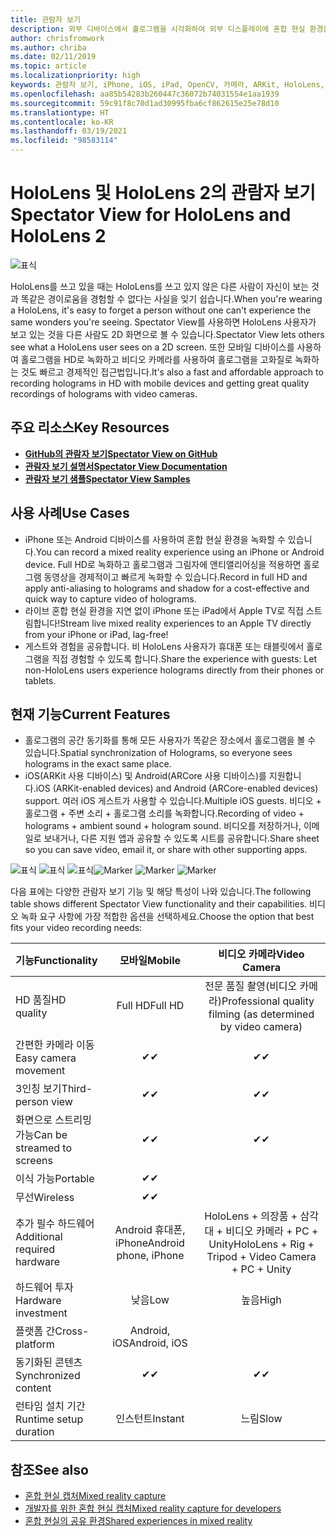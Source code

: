 ```yaml
---
title: 관람자 보기
description: 외부 디바이스에서 홀로그램을 시각화하여 외부 디스플레이에 혼합 현실 환경을 표시하거나 기록합니다.
author: chrisfromwork
ms.author: chriba
ms.date: 02/11/2019
ms.topic: article
ms.localizationpriority: high
keywords: 관람자 보기, iPhone, iOS, iPad, OpenCV, 카메라, ARKit, HoloLens, Mixed Reality, Mixed Reality Toolkit, 데모, 레코드
ms.openlocfilehash: aa85b54283b260447c36072b74031554e1aa1939
ms.sourcegitcommit: 59c91f8c70d1ad30995fba6cf862615e25e78d10
ms.translationtype: HT
ms.contentlocale: ko-KR
ms.lasthandoff: 03/19/2021
ms.locfileid: "98583114"
---
```

# <a name="spectator-view-for-hololens-and-hololens-2"></a><span data-ttu-id="d3c5c-104">HoloLens 및 HoloLens 2의 관람자 보기</span><span class="sxs-lookup"><span data-stu-id="d3c5c-104">Spectator View for HoloLens and HoloLens 2</span></span>

![표식](images/SpecViewPhoneHero.jpg)

<span data-ttu-id="d3c5c-106">HoloLens를 쓰고 있을 때는 HoloLens를 쓰고 있지 않은 다른 사람이 자신이 보는 것과 똑같은 경이로움을 경험할 수 없다는 사실을 잊기 쉽습니다.</span><span class="sxs-lookup"><span data-stu-id="d3c5c-106">When you're wearing a HoloLens, it's easy to forget a person without one can't experience the same wonders you're seeing.</span></span> <span data-ttu-id="d3c5c-107">Spectator View를 사용하면 HoloLens 사용자가 보고 있는 것을 다른 사람도 2D 화면으로 볼 수 있습니다.</span><span class="sxs-lookup"><span data-stu-id="d3c5c-107">Spectator View lets others see what a HoloLens user sees on a 2D screen.</span></span> <span data-ttu-id="d3c5c-108">또한 모바일 디바이스를 사용하여 홀로그램을 HD로 녹화하고 비디오 카메라를 사용하여 홀로그램을 고화질로 녹화하는 것도 빠르고 경제적인 접근법입니다.</span><span class="sxs-lookup"><span data-stu-id="d3c5c-108">It's also a fast and affordable approach to recording holograms in HD with mobile devices and getting great quality recordings of holograms with video cameras.</span></span>

## <a name="key-resources"></a><span data-ttu-id="d3c5c-109">주요 리소스</span><span class="sxs-lookup"><span data-stu-id="d3c5c-109">Key Resources</span></span>

* [<span data-ttu-id="d3c5c-110">**GitHub의 관람자 보기**</span><span class="sxs-lookup"><span data-stu-id="d3c5c-110">**Spectator View on GitHub**</span></span>](https://github.com/microsoft/MixedReality-SpectatorView)
* [<span data-ttu-id="d3c5c-111">**관람자 보기 설명서**</span><span class="sxs-lookup"><span data-stu-id="d3c5c-111">**Spectator View Documentation**</span></span>](https://microsoft.github.io/MixedReality-SpectatorView/README.html)
* [<span data-ttu-id="d3c5c-112">**관람자 보기 샘플**</span><span class="sxs-lookup"><span data-stu-id="d3c5c-112">**Spectator View Samples**</span></span>](https://github.com/microsoft/MixedReality-SpectatorView/tree/master/samples)

## <a name="use-cases"></a><span data-ttu-id="d3c5c-113">사용 사례</span><span class="sxs-lookup"><span data-stu-id="d3c5c-113">Use Cases</span></span>

* <span data-ttu-id="d3c5c-114">iPhone 또는 Android 디바이스를 사용하여 혼합 현실 환경을 녹화할 수 있습니다.</span><span class="sxs-lookup"><span data-stu-id="d3c5c-114">You can record a mixed reality experience using an iPhone or Android device.</span></span> <span data-ttu-id="d3c5c-115">Full HD로 녹화하고 홀로그램과 그림자에 앤티앨리어싱을 적용하면 홀로그램 동영상을 경제적이고 빠르게 녹화할 수 있습니다.</span><span class="sxs-lookup"><span data-stu-id="d3c5c-115">Record in full HD and apply anti-aliasing to holograms and shadow for a cost-effective and quick way to capture video of holograms.</span></span>
* <span data-ttu-id="d3c5c-116">라이브 혼합 현실 환경을 지연 없이 iPhone 또는 iPad에서 Apple TV로 직접 스트림합니다!</span><span class="sxs-lookup"><span data-stu-id="d3c5c-116">Stream live mixed reality experiences to an Apple TV directly from your iPhone or iPad, lag-free!</span></span>
* <span data-ttu-id="d3c5c-117">게스트와 경험을 공유합니다. 비 HoloLens 사용자가 휴대폰 또는 태블릿에서 홀로그램을 직접 경험할 수 있도록 합니다.</span><span class="sxs-lookup"><span data-stu-id="d3c5c-117">Share the experience with guests: Let non-HoloLens users experience holograms directly from their phones or tablets.</span></span>

## <a name="current-features"></a><span data-ttu-id="d3c5c-118">현재 기능</span><span class="sxs-lookup"><span data-stu-id="d3c5c-118">Current Features</span></span>

* <span data-ttu-id="d3c5c-119">홀로그램의 공간 동기화를 통해 모든 사용자가 똑같은 장소에서 홀로그램을 볼 수 있습니다.</span><span class="sxs-lookup"><span data-stu-id="d3c5c-119">Spatial synchronization of Holograms, so everyone sees holograms in the exact same place.</span></span>
* <span data-ttu-id="d3c5c-120">iOS(ARKit 사용 디바이스) 및 Android(ARCore 사용 디바이스)를 지원합니다.</span><span class="sxs-lookup"><span data-stu-id="d3c5c-120">iOS (ARKit-enabled devices) and Android (ARCore-enabled devices) support.</span></span>
<span data-ttu-id="d3c5c-121">여러 iOS 게스트가 사용할 수 있습니다.</span><span class="sxs-lookup"><span data-stu-id="d3c5c-121">Multiple iOS guests.</span></span>
<span data-ttu-id="d3c5c-122">비디오 + 홀로그램 + 주변 소리 + 홀로그램 소리를 녹화합니다.</span><span class="sxs-lookup"><span data-stu-id="d3c5c-122">Recording of video + holograms + ambient sound + hologram sound.</span></span>
<span data-ttu-id="d3c5c-123">비디오를 저장하거나, 이메일로 보내거나, 다른 지원 앱과 공유할 수 있도록 시트를 공유합니다.</span><span class="sxs-lookup"><span data-stu-id="d3c5c-123">Share sheet so you can save video, email it, or share with other supporting apps.</span></span>

<span data-ttu-id="d3c5c-124">![표식](images/SpecViewPhoneDemo.jpg)
![표식](images/hololensspectatorview-500px.jpg) ![표식](images/spectatorview-300px.png)</span><span class="sxs-lookup"><span data-stu-id="d3c5c-124">![Marker](images/SpecViewPhoneDemo.jpg)
![Marker](images/hololensspectatorview-500px.jpg) ![Marker](images/spectatorview-300px.png)</span></span>

<span data-ttu-id="d3c5c-125">다음 표에는 다양한 관람자 보기 기능 및 해당 특성이 나와 있습니다.</span><span class="sxs-lookup"><span data-stu-id="d3c5c-125">The following table shows different Spectator View functionality and their capabilities.</span></span> <span data-ttu-id="d3c5c-126">비디오 녹화 요구 사항에 가장 적합한 옵션을 선택하세요.</span><span class="sxs-lookup"><span data-stu-id="d3c5c-126">Choose the option that best fits your video recording needs:</span></span>

|      <span data-ttu-id="d3c5c-127">기능</span><span class="sxs-lookup"><span data-stu-id="d3c5c-127">Functionality</span></span>                                | <span data-ttu-id="d3c5c-128">모바일</span><span class="sxs-lookup"><span data-stu-id="d3c5c-128">Mobile</span></span>                  |                    <span data-ttu-id="d3c5c-129">비디오 카메라</span><span class="sxs-lookup"><span data-stu-id="d3c5c-129">Video Camera</span></span>              |
|--------------------------------------|:-----------------------:|:-------------------------------------------:|
| <span data-ttu-id="d3c5c-130">HD 품질</span><span class="sxs-lookup"><span data-stu-id="d3c5c-130">HD quality</span></span>                           |         <span data-ttu-id="d3c5c-131">Full HD</span><span class="sxs-lookup"><span data-stu-id="d3c5c-131">Full HD</span></span>         |        <span data-ttu-id="d3c5c-132">전문 품질 촬영(비디오 카메라)</span><span class="sxs-lookup"><span data-stu-id="d3c5c-132">Professional quality filming (as determined by video camera)</span></span>      |
| <span data-ttu-id="d3c5c-133">간편한 카메라 이동</span><span class="sxs-lookup"><span data-stu-id="d3c5c-133">Easy camera movement</span></span>                 |            <span data-ttu-id="d3c5c-134">✔</span><span class="sxs-lookup"><span data-stu-id="d3c5c-134">✔</span></span>            |                      <span data-ttu-id="d3c5c-135">✔</span><span class="sxs-lookup"><span data-stu-id="d3c5c-135">✔</span></span>                      |
| <span data-ttu-id="d3c5c-136">3인칭 보기</span><span class="sxs-lookup"><span data-stu-id="d3c5c-136">Third-person view</span></span>                    |            <span data-ttu-id="d3c5c-137">✔</span><span class="sxs-lookup"><span data-stu-id="d3c5c-137">✔</span></span>            |                      <span data-ttu-id="d3c5c-138">✔</span><span class="sxs-lookup"><span data-stu-id="d3c5c-138">✔</span></span>                      |
| <span data-ttu-id="d3c5c-139">화면으로 스트리밍 가능</span><span class="sxs-lookup"><span data-stu-id="d3c5c-139">Can be streamed to screens</span></span>           |            <span data-ttu-id="d3c5c-140">✔</span><span class="sxs-lookup"><span data-stu-id="d3c5c-140">✔</span></span>            |                      <span data-ttu-id="d3c5c-141">✔</span><span class="sxs-lookup"><span data-stu-id="d3c5c-141">✔</span></span>                      |
| <span data-ttu-id="d3c5c-142">이식 가능</span><span class="sxs-lookup"><span data-stu-id="d3c5c-142">Portable</span></span>                             |            <span data-ttu-id="d3c5c-143">✔</span><span class="sxs-lookup"><span data-stu-id="d3c5c-143">✔</span></span>            |                                             |
| <span data-ttu-id="d3c5c-144">무선</span><span class="sxs-lookup"><span data-stu-id="d3c5c-144">Wireless</span></span>                             |            <span data-ttu-id="d3c5c-145">✔</span><span class="sxs-lookup"><span data-stu-id="d3c5c-145">✔</span></span>            |                                             |
| <span data-ttu-id="d3c5c-146">추가 필수 하드웨어</span><span class="sxs-lookup"><span data-stu-id="d3c5c-146">Additional required hardware</span></span>         |     <span data-ttu-id="d3c5c-147">Android 휴대폰, iPhone</span><span class="sxs-lookup"><span data-stu-id="d3c5c-147">Android phone, iPhone</span></span>    | <span data-ttu-id="d3c5c-148">HoloLens + 의장품 + 삼각대 + 비디오 카메라 + PC + Unity</span><span class="sxs-lookup"><span data-stu-id="d3c5c-148">HoloLens + Rig + Tripod + Video Camera + PC + Unity</span></span> |
| <span data-ttu-id="d3c5c-149">하드웨어 투자</span><span class="sxs-lookup"><span data-stu-id="d3c5c-149">Hardware investment</span></span>                  |           <span data-ttu-id="d3c5c-150">낮음</span><span class="sxs-lookup"><span data-stu-id="d3c5c-150">Low</span></span>            |                     <span data-ttu-id="d3c5c-151">높음</span><span class="sxs-lookup"><span data-stu-id="d3c5c-151">High</span></span>                    |
| <span data-ttu-id="d3c5c-152">플랫폼 간</span><span class="sxs-lookup"><span data-stu-id="d3c5c-152">Cross-platform</span></span>                       |           <span data-ttu-id="d3c5c-153">Android, iOS</span><span class="sxs-lookup"><span data-stu-id="d3c5c-153">Android, iOS</span></span>   |                                             |
| <span data-ttu-id="d3c5c-154">동기화된 콘텐츠</span><span class="sxs-lookup"><span data-stu-id="d3c5c-154">Synchronized content</span></span>                 |            <span data-ttu-id="d3c5c-155">✔</span><span class="sxs-lookup"><span data-stu-id="d3c5c-155">✔</span></span>            |                      <span data-ttu-id="d3c5c-156">✔</span><span class="sxs-lookup"><span data-stu-id="d3c5c-156">✔</span></span>                      |
| <span data-ttu-id="d3c5c-157">런타임 설치 기간</span><span class="sxs-lookup"><span data-stu-id="d3c5c-157">Runtime setup duration</span></span>               |         <span data-ttu-id="d3c5c-158">인스턴트</span><span class="sxs-lookup"><span data-stu-id="d3c5c-158">Instant</span></span>          |                     <span data-ttu-id="d3c5c-159">느림</span><span class="sxs-lookup"><span data-stu-id="d3c5c-159">Slow</span></span>                    |
## <a name="see-also"></a><span data-ttu-id="d3c5c-160">참조</span><span class="sxs-lookup"><span data-stu-id="d3c5c-160">See also</span></span>

* [<span data-ttu-id="d3c5c-161">혼합 현실 캡처</span><span class="sxs-lookup"><span data-stu-id="d3c5c-161">Mixed reality capture</span></span>](/hololens/holographic-photos-and-videos) 
* [<span data-ttu-id="d3c5c-162">개발자를 위한 혼합 현실 캡처</span><span class="sxs-lookup"><span data-stu-id="d3c5c-162">Mixed reality capture for developers</span></span>](mixed-reality-capture-for-developers.md)
* [<span data-ttu-id="d3c5c-163">혼합 현실의 공유 환경</span><span class="sxs-lookup"><span data-stu-id="d3c5c-163">Shared experiences in mixed reality</span></span>](shared-experiences-in-mixed-reality.md)